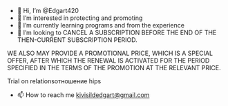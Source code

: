 - 👋 Hi, I’m @Edgart420
- 👀 I’m interested in protecting and promoting 
- 🌱 I’m currently learning programs and from the experience 
- 💞️ I’m looking to CANCEL A SUBSCRIPTION BEFORE THE END OF THE THEN-CURRENT SUBSCRIPTION PERIOD.

WE ALSO MAY PROVIDE A PROMOTIONAL PRICE, WHICH IS A SPECIAL OFFER, AFTER WHICH THE RENEWAL IS ACTIVATED FOR THE PERIOD SPECIFIED IN THE TERMS OF THE PROMOTION AT THE RELEVANT PRICE. 

Trial on relationsотношение hips
- 📫 How to reach me kivisildedgart@gmail.com

<!---
Edgart420/Edgart420 is a ✨ special ✨ repository because its `README.md` (this file) appears on your GitHub profile.
You can click the Preview link to take a look at your changes.
--->
